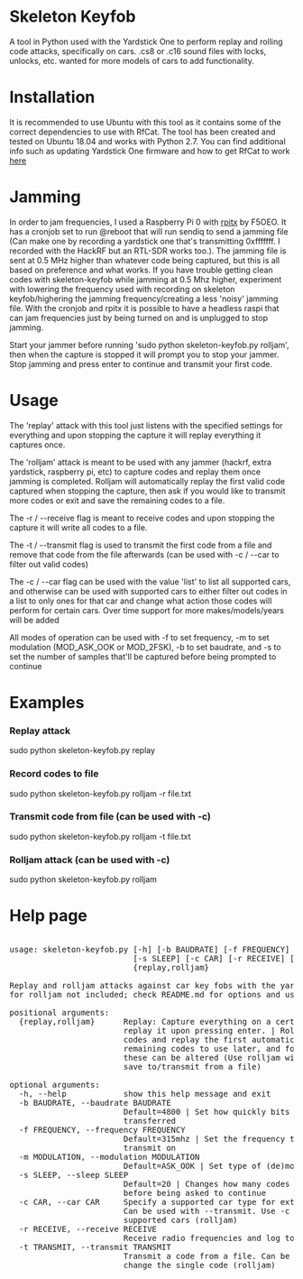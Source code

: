 # Skeleton Keyfob
A tool in Python used with the Yardstick One to perform replay and rolling code attacks, specifically on cars.
.cs8 or .c16 sound files with locks, unlocks, etc. wanted for more models of cars to add functionality.

# Installation
It is recommended to use Ubuntu with this tool as it contains some of the correct dependencies to use with RfCat.  The tool has been created and tested on Ubuntu 18.04 and works with Python 2.7.  You can find additional info such as updating Yardstick One firmware and how to get RfCat to work [here](https://github.com/atlas0fd00m/rfcat)


# Jamming
In order to jam frequencies, I used a Raspberry Pi 0 with [rpitx](https://github.com/F5OEO/rpitx) by F5OEO.  It has a cronjob set to run @reboot that will run sendiq to send a jamming file (Can make one by recording a yardstick one that's transmitting 0xfffffff. I recorded with the HackRF but an RTL-SDR works too.).  The jamming file is sent at 0.5 MHz higher than whatever code being captured, but this is all based on preference and what works.  If you have trouble getting clean codes with skeleton-keyfob while jamming at 0.5 Mhz higher, experiment with lowering the frequency used with recording on skeleton keyfob/highering the jamming frequency/creating a less 'noisy' jamming file.  With the cronjob and rpitx it is possible to have a headless raspi that can jam frequencies just by being turned on and is unplugged to stop jamming.

Start your jammer before running 'sudo python skeleton-keyfob.py rolljam', then when the capture is stopped it will prompt you to stop your jammer.  Stop jamming and press enter to continue and transmit your first code. 

# Usage
The 'replay' attack with this tool just listens with the specified settings for everything and upon stopping the capture it will replay everything it captures once.

The 'rolljam' attack is meant to be used with any jammer (hackrf, extra yardstick, raspberry pi, etc) to capture codes and replay them once jamming is completed.  Rolljam will automatically replay the first valid code captured when stopping the capture, then ask if you would like to transmit more codes or exit and save the remaining codes to a file.

The -r / --receive flag is meant to receive codes and upon stopping the capture it will write all codes to a file.

The -t / --transmit flag is used to transmit the first code from a file and remove that code from the file afterwards (can be used with -c / --car to filter out valid codes)

The -c / --car flag can be used with the value 'list' to list all supported cars, and otherwise can be used with supported cars to either filter out codes in a list to only ones for that car and change what action those codes will perform for certain cars.  Over time support for more makes/models/years will be added

All modes of operation can be used with -f to set frequency, -m to set modulation (MOD_ASK_OOK or MOD_2FSK), -b to set baudrate, and -s to set the number of samples that'll be captured before being prompted to continue

# Examples
### Replay attack
sudo python skeleton-keyfob.py replay
### Record codes to file
sudo python skeleton-keyfob.py rolljam -r file.txt
### Transmit code from file (can be used with -c)
sudo python skeleton-keyfob.py rolljam -t file.txt
### Rolljam attack (can be used with -c)
sudo python skeleton-keyfob.py rolljam

# Help page
<pre>

usage: skeleton-keyfob.py [-h] [-b BAUDRATE] [-f FREQUENCY] [-m MODULATION]
                          [-s SLEEP] [-c CAR] [-r RECEIVE] [-t TRANSMIT]
                          {replay,rolljam}

Replay and rolljam attacks against car key fobs with the yardstick one. Jammer
for rolljam not included; check README.md for options and usage

positional arguments:
  {replay,rolljam}      Replay: Capture everything on a certain frequency and
                        replay it upon pressing enter. | Rolljam: Capture
                        codes and replay the first automatically. Saves
                        remaining codes to use later, and for certain cars
                        these can be altered (Use rolljam with -r or -t to
                        save to/transmit from a file)

optional arguments:
  -h, --help            show this help message and exit
  -b BAUDRATE, --baudrate BAUDRATE
                        Default=4800 | Set how quickly bits are read and
                        transferred
  -f FREQUENCY, --frequency FREQUENCY
                        Default=315mhz | Set the frequency to receive and
                        transmit on
  -m MODULATION, --modulation MODULATION
                        Default=ASK_OOK | Set type of (de)modulation
  -s SLEEP, --sleep SLEEP
                        Default=20 | Changes how many codes are captured
                        before being asked to continue
  -c CAR, --car CAR     Specify a supported car type for extra functionality.
                        Can be used with --transmit. Use -c list to see all
                        supported cars (rolljam)
  -r RECEIVE, --receive RECEIVE
                        Receive radio frequencies and log to file (rolljam)
  -t TRANSMIT, --transmit TRANSMIT
                        Transmit a code from a file. Can be used with --car to
                        change the single code (rolljam)

</pre>


